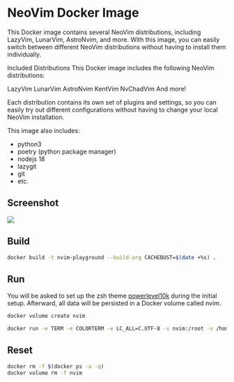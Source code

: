 # NeoVim Docker Image

This Docker image contains several NeoVim distributions, including LazyVim, LunarVim, AstroNvim, and more. With this image, you can easily switch between different NeoVim distributions without having to install them individually.

Included Distributions
This Docker image includes the following NeoVim distributions:

LazyVim
LunarVim
AstroNvim
KentVim
NvChadVim
And more!

Each distribution contains its own set of plugins and settings, so you can easily try out different configurations without having to change your local NeoVim installation.

This image also includes:

- python3
- poetry (python package manager)
- nodejs 18
- lazygit
- git
- etc.

## Screenshot

![](./2023-07-21_008.gif)

## Build

```bash
docker build -t nvim-playground --build-arg CACHEBUST=$(date +%s) . 
```

## Run

You will be asked to set up the zsh theme [powerlevel10k](https://github.com/romkatv/powerlevel10k) during the initial setup. Afterward, all data will be persisted in a Docker volume called nvim.  

```bash
docker volume create nvim
```

```bash
docker run -e TERM -e COLORTERM -e LC_ALL=C.UTF-8 -v nvim:/root -v /home/kent/.ssh:/root/.ssh -ti nvim-playground 
```


## Reset

```bash
docker rm -f $(docker ps -a -q)
docker volume rm -f nvim
```


